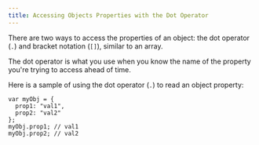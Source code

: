```yaml
---
title: Accessing Objects Properties with the Dot Operator
---
```

There are two ways to access the properties of an object: the dot operator (`.`) and bracket notation (`[]`), similar to an array.

The dot operator is what you use when you know the name of the property you're trying to access ahead of time.

Here is a sample of using the dot operator (`.`) to read an object property:

    var myObj = {
      prop1: "val1",
      prop2: "val2"
    };
    myObj.prop1; // val1
    myObj.prop2; // val2